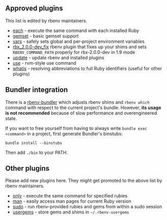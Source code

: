## Approved plugins

This list is edited by rbenv maintainers.

* [each](https://github.com/chriseppstein/rbenv-each) - execute the same command
  with each installed Ruby
* [gemset](https://github.com/jamis/rbenv-gemset) - basic gemset support
* [vars](https://github.com/sstephenson/rbenv-vars) - safely sets global and
  per-project environment variables
* [rbx_2.0.0-dev_fix](https://github.com/collinschaafsma/rbenv-rbx_2.0.0-dev_fix)
  rbenv plugin that fixes up your shims and sets `RBENV_COMMAND_PATH`
  properly for rbx-2.0.0-dev in 1.9 mode 
* [update](https://github.com/rkh/rbenv-update) - update rbenv and installed
  plugins
* [use](https://github.com/rkh/rbenv-use) - rvm-style use command
* [whatis](https://github.com/rkh/rbenv-whatis) - resolving abbreviations to
  full Ruby identifiers (useful for other plugins)

## Bundler integration

There is a [rbenv-bundler](https://github.com/carsomyr/rbenv-bundler) which
adjusts rbenv shims and `rbenv which` command with respect to the current
project's bundle. However, **its usage is not recommended** because of slow
performance and overengineered state.

If you want to free yourself from having to always write `bundle exec <command>`
in a project, first generate Bundler's binstubs:

    bundle install --binstubs

Then add `./bin` to your PATH.

## Other plugins

Please add new plugins here. They might get promoted to the above list by rbenv
maintainers.

* [only](https://github.com/Rodreegez/rbenv-only) - execute the same command for
  specified rubies
* [man](https://github.com/mlafeldt/rbenv-man) - easily access man pages for
  current Ruby version
* [sudo](https://github.com/dcarley/rbenv-sudo) - run rbenv-provided rubies and
  gems from within a sudo session
* [usergems](https://github.com/andyl/rbenv-usergems) - store gems and shims in
  `~/.rbenv-usergems`
